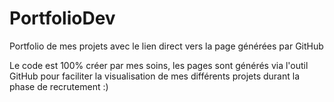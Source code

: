 # PortfolioDev
Portfolio de mes projets avec le lien direct vers la page générées par GitHub

Le code est 100% créer par mes soins, les pages sont générés via l'outil GitHub pour faciliter la visualisation de mes différents projets durant la phase de recrutement :)
